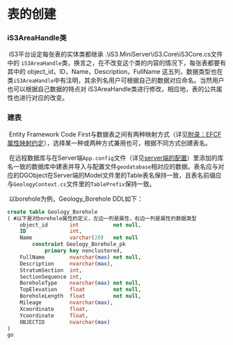 # 表的创建



###  iS3AreaHandle类

​	iS3平台设定每张表的实体类都继承 .\iS3.MiniServer\iS3.Core\iS3Core.cs文件中的 `iS3AreaHandle`类，换言之，在不改变这个类的内容的情况下，每张表都要有其中的 object_id，ID，Name，Description，FullName 这五列，数据类型也在类`iS3AreaHandle`中有注明，其余列名用户可根据自己的数据对应命名。当然用户也可以根据自己数据的特点对 iS3AreaHandle类进行修改，相应地，表的公共属性也进行对应的改变。

### 建表

​	Entity Framework Code First与数据表之间有两种映射方式（详见[附录：EFCF属性映射约定](../../../chapter3/appendix.md)），选择某一种或两种方式兼用也可，根据不同方式创建表名。

​	在远程数据库与在Server端`App.config`文件（详见[server端的配置](./detail3.md)）里添加的库名一致的数据库中建表并导入与配置文件`geodatabase`相对应的数据。表名应与对应的DGObject在Server端的Model文件里的Table表名保持一致，且表名前缀应与`GeologyContext.cs`文件里的`TablePrefix`保持一致。

​	以borehole为例，Geology_Borehole DDL如下：

```sql
create table Geology_Borehole
( #以下是对borehole属性的定义，左边一列是属性，右边一列是属性的数据类型
    object_id       int           not null,
    ID              int,
    Name            varchar(20)   not null
        constraint Geology_Borehole_pk
            primary key nonclustered,
    FullName        nvarchar(max) not null,
    Description     nvarchar(max),
    StratumSection  int,
    SectionSequence int,
    BoreholeType    nvarchar(max) not null,
    TopElevation    float         not null,
    BoreholeLength  float         not null,
    Mileage         nvarchar(max),
    Xcoordinate     float,
    Ycoordinate     float,
    OBJECTID        nvarchar(max)
)
go
```

